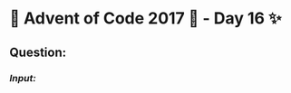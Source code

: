 # :christmas_tree: Advent of Code 2017 :christmas_tree: - Day 16 :sparkles:
## Question: 
>
>
>

### *Input:*

>
>
>